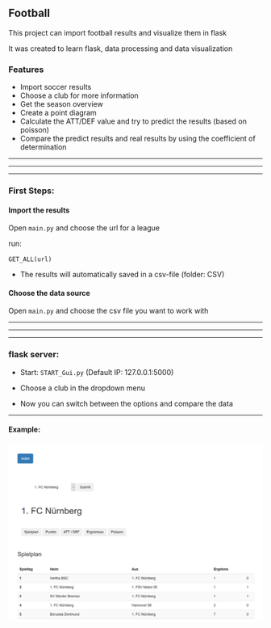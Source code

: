 ##  Football

This project can import football results and visualize them in flask

It was created to learn flask, data processing and data visualization  


### Features

- Import soccer results
- Choose a club for more information
- Get the season overview
- Create a point diagram
- Calculate the ATT/DEF value and try to predict the results (based on poisson)
- Compare the predict results and real results by using the coefficient of determination

------------
------------
------------

### First Steps: 

#### Import the results

Open ```main.py``` and choose the url for a league

run:
```
GET_ALL(url)
```

- The results will automatically saved in a csv-file (folder: CSV)

#### Choose the data source 

Open ```main.py``` and choose the csv file you want to work with

------------
------------
------------

### flask server: 

- Start: ```START_Gui.py``` (Default IP: 127.0.0.1:5000)

- Choose a club in the dropdown menu

- Now you can switch between the options and compare the data

------------

#### Example:

![Screenshot](pics/table.png)


      

